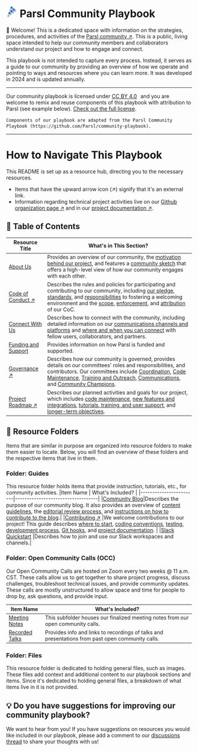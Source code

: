 # <img src="https://github.com/Parsl/community-playbook/blob/main/Files/Images/Logos/parsl-icon.png" width="30px" height="auto"> Parsl Community Playbook

👋 Welcome! This is a dedicated space with information on the strategies, procedures, and activities of the <a href="https://parsl-project.org/" target="_blank">Parsl community :arrow_upper_right:</a>. This is a public, living space intended to help our community members and collaborators understand our project and how to engage and connect.

This playbook is not intended to capture every process. Instead, it serves as a guide to our community by providing an overview of how we operate and pointing to ways and resources where you can learn more. It was developed in 2024 and is updated annually.

<hr>

<p xmlns:cc="http://creativecommons.org/ns#" xmlns:dct="http://purl.org/dc/terms/">Our community playbook is licensed under <a href="https://creativecommons.org/licenses/by/4.0/?ref=chooser-v1" target="_blank" rel="license noopener noreferrer" style="display:inline-block;">CC BY 4.0<img style="height:22px!important;margin-left:3px;vertical-align:text-bottom;" src="https://mirrors.creativecommons.org/presskit/icons/cc.svg?ref=chooser-v1" alt=""><img style="height:22px!important;margin-left:3px;vertical-align:text-bottom;" src="https://mirrors.creativecommons.org/presskit/icons/by.svg?ref=chooser-v1" alt=""></a> and you are welcome to remix and reuse components of this playbook with attribution to Parsl (see example below). <a href="https://github.com/Parsl/community-playbook?tab=License-1-ov-file" target="_blank">Check out the full license</a>.

    Components of our playbook are adapted from the Parsl Community Playbook (https://github.com/Parsl/community-playbook).

<hr>

# How to Navigate This Playbook 
This README is set up as a resource hub, directing you to the necessary resources.
* Items that have the upward arrow icon (↗️) signify that it's an external link.
* Information regarding technical project activities live on our <a href="https://github.com/Parsl" target="_blank">Github organization page ↗️</a> and in our <a href="https://parsl.readthedocs.io/en/stable/" target="_blank">project documentation :arrow_upper_right:</a>.

## 🔖 Table of Contents
|Resource Title          |What's in This Section? |
|-------------------------|------------------------------|
|[About Us](About-Us.md)     |Provides an overview of our community, the [motivation behind our project](About-Us.md#-motivation-behind-parsl-the-modern-research-computing-landscape), and features a [community sketch](About-Us.md#community-sketch) that offers a high-level view of how our community engages with each other.|
|[Code of Conduct ↗️](https://github.com/Parsl/.github/blob/main/CODE_OF_CONDUCT.md)|Describes the rules and policies for participating and contributing to our community, including [our pledge](https://github.com/Parsl/.github/blob/main/CODE_OF_CONDUCT.md#our-pledge), [standards](https://github.com/Parsl/.github/blob/main/CODE_OF_CONDUCT.md#our-standards), and [responsibilities](https://github.com/Parsl/.github/blob/main/CODE_OF_CONDUCT.md#our-responsibilities) to fostering a welcoming environment and the [scope](https://github.com/Parsl/.github/blob/main/CODE_OF_CONDUCT.md#scope), [enforcement](https://github.com/Parsl/.github/blob/main/CODE_OF_CONDUCT.md#enforcement), and [attribution](https://github.com/Parsl/.github/blob/main/CODE_OF_CONDUCT.md#attribution) of our CoC.|
|[Connect With Us](Connect-With-Us.md)| Describes how to connect with the community, including detailed information on our [communications channels and platforms](Connect-With-Us.md#-our-communication-channels-and-platforms) and [where and when you can connect](Connect-With-Us.md#%EF%B8%8F-where-and-when-to-connect) with fellow users, collaborators, and partners. |
|[Funding and Support](Funding-And-Support.md)|Provides information on how Parsl is funded and supported.|
|[Governance ↗️](https://github.com/Parsl/.github/blob/main/GOVERNANCE.md)| Describes how our community is governed, provides details on our committees' roles and responsibilities, and contributors. Our committees include [Coordination](https://github.com/Parsl/.github/blob/main/GOVERNANCE.md#coordination), [Code Maintenance](https://github.com/Parsl/.github/blob/main/GOVERNANCE.md#code-maintenance), [Training and Outreach](https://github.com/Parsl/.github/blob/main/GOVERNANCE.md#training-and-outreach), [Communications](https://github.com/Parsl/.github/blob/main/GOVERNANCE.md#communications), and [Community Champions](https://github.com/Parsl/.github/blob/main/GOVERNANCE.md#community-champions).|
|[Project Roadmap ↗️](https://github.com/Parsl/parsl/blob/master/docs/devguide/roadmap.rst)|Describes our planned activities and goals for our project, which includes [code maintenance](https://github.com/Parsl/parsl/blob/master/docs/devguide/roadmap.rst#code-maintenance), [new features and integrations](https://github.com/Parsl/parsl/blob/master/docs/devguide/roadmap.rst#new-features-and-integrations), [tutorials, training, and user support](https://github.com/Parsl/parsl/blob/master/docs/devguide/roadmap.rst#tutorials-training-and-user-support), and [longer-term objectives](https://github.com/Parsl/parsl/blob/master/docs/devguide/roadmap.rst#longer-term-objectives).|

## 📁 Resource Folders
Items that are similar in purpose are organized into resource folders to make them easier to locate. Below, you will find an overview of these folders and the respective items that live in them.

### Folder: Guides
This resource folder holds items that provide instruction, tutorials, etc., for community activities.
|Item Name               | What's Included?                  |
|------------------------|-----------------------------------|
|[Community Blog](Guides/Community-Blog.md)|Describes the purpose of our community blog. It also provides an overview of [content guidelines](Guides/Community-Blog.md#-content-guidelines), the [editorial review process](Guides/Community-Blog.md#-editorial-review-process), and [instructions on how to contribute to the blog](Guides/Community-Blog.md#%EF%B8%8F-ready-to-write-a-guest-blog-check-out-our-contribute-to-blog-instructions-to-begin).|
|[Contributing ↗️](https://github.com/Parsl/parsl/blob/master/CONTRIBUTING.rst) |We welcome contributions to our project! This guide describes [where to start](https://github.com/Parsl/parsl/blob/master/CONTRIBUTING.rst#where-to-start), [coding conventions](https://github.com/Parsl/parsl/blob/master/CONTRIBUTING.rst#coding-conventions), [testing](https://github.com/Parsl/parsl/blob/master/CONTRIBUTING.rst#testing), [development process](https://github.com/Parsl/parsl/blob/master/CONTRIBUTING.rst#development-process), [Git hooks](https://github.com/Parsl/parsl/blob/master/CONTRIBUTING.rst#git-hooks), and [project documentation](https://github.com/Parsl/parsl/blob/master/CONTRIBUTING.rst#project-documentation). |
|[Slack Quickstart](Guides/Slack-Quickstart.md) |Describes how to join and use our Slack workspaces and channels.|

### Folder: Open Community Calls (OCC)
Our Open Community Calls are hosted on Zoom every two weeks @ 11 a.m. CST. These calls allow us to get together to share project progress, discuss challenges, troubleshoot technical issues, and provide community updates. These calls are mostly unstructured to allow space and time for people to drop by, ask questions, and provide input.

|Item Name               | What's Included?                  |
|------------------------|-----------------------------------|
|[Meeting Notes](Open%20Community%20Calls/Meeting%20Notes)| This subfolder houses our finalized meeting notes from our open community calls.|
|[Recorded Talks](Open%20Community%20Calls/Recorded-Talks.md)| Provides info and links to recordings of talks and presentations from past open community calls. |

### Folder: Files
This resource folder is dedicated to holding general files, such as images. These files add context and additional content to our playbook sections and items. Since it's dedicated to holding general files, a breakdown of what items live in it is not provided.

## 💡 Do you have suggestions for improving our community playbook?
We want to hear from you! If you have suggestions on resources you would like included in our playbook, please add a comment to our <a href="https://github.com/Parsl/community-playbook/discussions/1" target="_blank">discussions thread</a> to share your thoughts with us!

